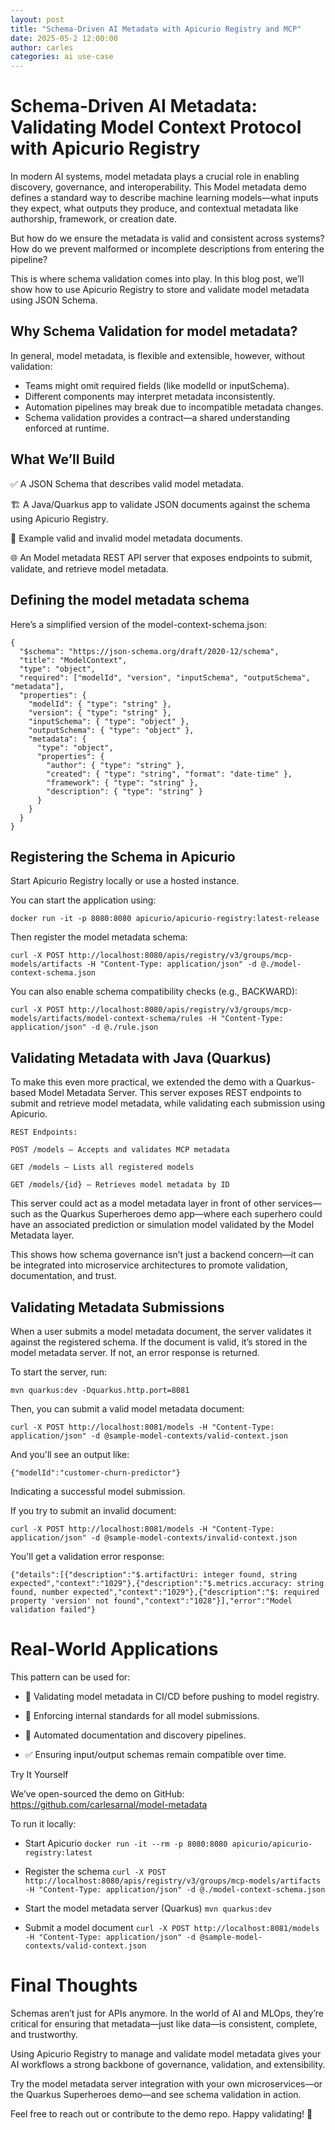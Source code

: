 ```yaml
---
layout: post
title: "Schema-Driven AI Metadata with Apicurio Registry and MCP"
date: 2025-05-2 12:00:00
author: carles
categories: ai use-case
---
```


# Schema-Driven AI Metadata: Validating Model Context Protocol with Apicurio Registry

In modern AI systems, model metadata plays a crucial role in enabling discovery, governance, and interoperability. This Model metadata demo defines a standard way to describe machine learning models—what inputs they expect, what outputs they produce, and contextual metadata like authorship, framework, or creation date.

But how do we ensure the metadata is valid and consistent across systems? How do we prevent malformed or incomplete descriptions from entering the pipeline?

This is where schema validation comes into play. In this blog post, we’ll show how to use Apicurio Registry to store and validate model metadata using JSON Schema.

## Why Schema Validation for model metadata?

In general, model metadata, is flexible and extensible, however, without validation:

- Teams might omit required fields (like modelId or inputSchema).
- Different components may interpret metadata inconsistently.
- Automation pipelines may break due to incompatible metadata changes.
- Schema validation provides a contract—a shared understanding enforced at runtime.

## What We’ll Build

✅ A JSON Schema that describes valid model metadata.

🏗 A Java/Quarkus app to validate JSON documents against the schema using Apicurio Registry.

📁 Example valid and invalid model metadata documents.

🌐 An Model metadata REST API server that exposes endpoints to submit, validate, and retrieve model metadata.

## Defining the model metadata schema

Here’s a simplified version of the model-context-schema.json:

```
{
  "$schema": "https://json-schema.org/draft/2020-12/schema",
  "title": "ModelContext",
  "type": "object",
  "required": ["modelId", "version", "inputSchema", "outputSchema", "metadata"],
  "properties": {
    "modelId": { "type": "string" },
    "version": { "type": "string" },
    "inputSchema": { "type": "object" },
    "outputSchema": { "type": "object" },
    "metadata": {
      "type": "object",
      "properties": {
        "author": { "type": "string" },
        "created": { "type": "string", "format": "date-time" },
        "framework": { "type": "string" },
        "description": { "type": "string" }
      }
    }
  }
}
```

## Registering the Schema in Apicurio

Start Apicurio Registry locally or use a hosted instance.

You can start the application using:

```
docker run -it -p 8080:8080 apicurio/apicurio-registry:latest-release
```

Then register the model metadata schema:

```
curl -X POST http://localhost:8080/apis/registry/v3/groups/mcp-models/artifacts -H "Content-Type: application/json" -d @./model-context-schema.json
```

You can also enable schema compatibility checks (e.g., BACKWARD):

```
curl -X POST http://localhost:8080/apis/registry/v3/groups/mcp-models/artifacts/model-context-schema/rules -H "Content-Type: application/json" -d @./rule.json
```

## Validating Metadata with Java (Quarkus)

To make this even more practical, we extended the demo with a Quarkus-based Model Metadata Server. This server exposes REST endpoints to submit and retrieve model metadata, while validating each submission using Apicurio.

```
REST Endpoints:

POST /models — Accepts and validates MCP metadata

GET /models — Lists all registered models

GET /models/{id} — Retrieves model metadata by ID
```

This server could act as a model metadata layer in front of other services—such as the Quarkus Superheroes demo app—where each superhero could have an associated prediction or simulation model validated by the Model Metadata layer.

This shows how schema governance isn’t just a backend concern—it can be integrated into microservice architectures to promote validation, documentation, and trust.

## Validating Metadata Submissions

When a user submits a model metadata document, the server validates it against the registered schema. If the document is valid, it’s stored in the model metadata server. If not, an error response is returned.

To start the server, run:

```
mvn quarkus:dev -Dquarkus.http.port=8081
```

Then, you can submit a valid model metadata document:

```
curl -X POST http://localhost:8081/models -H "Content-Type: application/json" -d @sample-model-contexts/valid-context.json
```

And you'll see an output like:

```
{"modelId":"customer-churn-predictor"}
```

Indicating a successful model submission.

If you try to submit an invalid document:

```
curl -X POST http://localhost:8081/models -H "Content-Type: application/json" -d @sample-model-contexts/invalid-context.json
```

You'll get a validation error response:

```
{"details":[{"description":"$.artifactUri: integer found, string expected","context":"1029"},{"description":"$.metrics.accuracy: string found, number expected","context":"1029"},{"description":"$: required property 'version' not found","context":"1028"}],"error":"Model validation failed"}
```


# Real-World Applications

This pattern can be used for:

- 🔁 Validating model metadata in CI/CD before pushing to model registry.

- 📜 Enforcing internal standards for all model submissions.

- 🤖 Automated documentation and discovery pipelines.

- ✅ Ensuring input/output schemas remain compatible over time.

Try It Yourself

We’ve open-sourced the demo on GitHub: https://github.com/carlesarnal/model-metadata

To run it locally:

- Start Apicurio
  `docker run -it --rm -p 8080:8080 apicurio/apicurio-registry:latest`

- Register the schema
  `curl -X POST http://localhost:8080/apis/registry/v3/groups/mcp-models/artifacts -H "Content-Type: application/json" -d @./model-context-schema.json`

- Start the model metadata server (Quarkus)
  `mvn quarkus:dev`

- Submit a model document
  `curl -X POST http://localhost:8081/models -H "Content-Type: application/json" -d @sample-model-contexts/valid-context.json`

# Final Thoughts

Schemas aren’t just for APIs anymore. In the world of AI and MLOps, they’re critical for ensuring that metadata—just like data—is consistent, complete, and trustworthy.

Using Apicurio Registry to manage and validate model metadata gives your AI workflows a strong backbone of governance, validation, and extensibility.

Try the model metadata server integration with your own microservices—or the Quarkus Superheroes demo—and see schema validation in action.

Feel free to reach out or contribute to the demo repo. Happy validating! 🚀